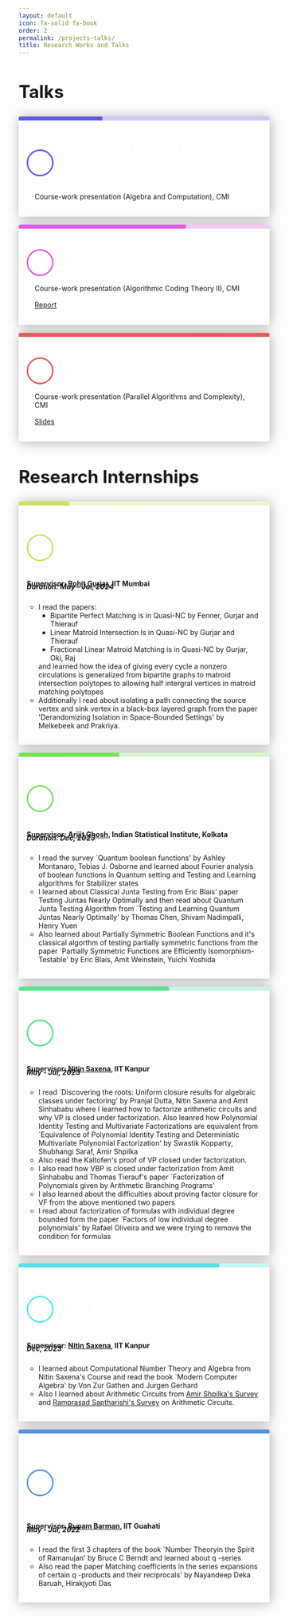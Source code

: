 ```yaml
---
layout: default
icon: fa-solid fa-book
order: 2
permalink: /projects-talks/
title: Research Works and Talks
---
```


<!-- <style>
@import url('https://fonts.googleapis.com/css2?family=Space+Mono:ital,wght@0,400;0,700;1,400;1,700&display=swap');

body { 
  /* font-family: 'Space Mono', monospace;  */
  display: flex;
  flex-direction: column;

ol.alternating-colors {
  counter-reset: list-counter;
}

ol.alternating-colors li {
  color: #fff7d1;
  padding-left: 16px;fff
  margin-top: 24px;
  position: relative;
  font-size: 16px;
  line-height: 20px;
  list-style: none; /* Remove default list styling */
  counter-increment: list-counter;
}

ol.alternating-colors li::before {
  content: counter(list-counter);
  display: flex;
  align-items: center;
  justify-content: center;
  height: 42px;
  width: 42px;
  border-radius: 50%;
  border: 2px solid #ddd;
  position: absolute;
  top: 0;
  left: -56px; /* Adjusted to position the circle correctly */
  text-align: center;
  vertical-align: middle;
  /* background-color: #fff; Optional: background color for better visibility */
  color: #fff; /* Optional: color for the counter text */
}

ol.alternating-colors li:nth-child(odd)::before {
  border-color: #0BAD02;
}

ol.alternating-colors li:nth-child(even)::before {
  border-color: #2378D5;
}

strong {
  color: #ffffff;
}

</style>

<body>
<ol class="alternating-colors">
  <li>
    <strong>Half-Life 2</strong>
    <p>Fight aliens, wear a head crab, learn about gravity</p>
  </li>
  <li>
    <strong>Halo: Combat Evolved</strong>
    <p>Fight aliens, wear an AI, learn about screen peeking siblings</p>
  </li>
  <li>
    <strong>Team Fortress 2</strong>
    <p>Fight non-alien residents, wear hats, learn about teamwork</p>
  </li>
  <li>
    <strong>Tribes</strong>
    <p>Ski, slip, and slide your way to victory</p>
  </li>
</ol>
</body> -->


<style>
p.newlist {
  margin: 1rem;
  /* line-height: 1.6; */
}

ol.newlist {
  list-style: none;
  counter-reset: list;
  padding: 0 0rem;
}

li.newlist {
  --stop: calc(100% / var(--length) * var(--i));
  --l: 62%;
  --l2: 88%;
  --h: calc((var(--i) - 9) * (180 / var(--length)));
  --c1: hsl(var(--h), 71%, var(--l));
  --c2: hsl(var(--h), 71%, var(--l2));

  position: relative;
  counter-increment: list;
  /* max-width: 45rem; */
  margin: 1rem auto;
  /* padding: 2rem 1rem 1rem; */
  box-shadow: 0.1rem 0.1rem 1.5rem rgba(0, 0, 0, 0.3);
  border-radius: 0.25rem;
  overflow: hidden;
  /* background-color: white; */
}

li.newlist::before {
  content: '';
  display: block;
  width: 100%;
  height: 0.5rem;
  position: absolute;
  top: 0;
  left: 0;
  background: linear-gradient(to right, var(--c1) var(--stop), var(--c2) var(--stop));
}

h3.newlist {
  display: flex;
  align-items: center; /* Change this to center */
  margin: 1rem 1rem 1rem;
  color: white;
}

h3.newlist::before {
  display: flex;
  justify-content: center;
  align-items: center;
  flex: 0 0 auto;
  margin-right: 1rem;
  width: 3rem;
  height: 3rem;
  content: counter(list);
  /* padding: 1rem; */
  border-radius: 50%;
  border-width: 2px;
  border: 3px solid var(--c1);
  color: white;
}

@media (min-width: 40em) {
  li.newlist {
    /* margin: 3rem auto; */
    padding: 3rem 1rem 1rem;
  }

  h3.newlist {
    font-size: 1.5rem;
    margin: 1 0 0.5rem;
  }

  h3.newlist::before {
    margin-right: 1.5rem;
  }
}
</style>


<body>
<h2 style="font-size:2.5em;">Talks</h2>
<ol class="newlist" style="--length: 3" role="list">
<li class="newlist" style="--i: 1">
<h3 class="newlist">Hensel and Newton Methods in Valuation Rings by J von zur Gathen</h3>
<p class="newlist">
Course-work presentation (Algebra and Computation), CMI
</p>
</li>
<li class="newlist" style="--i: 2">
<h3 class="newlist">Algebraic Geometric Codes</h3>
<p class="newlist">
Course-work presentation (Algorithmic Coding Theory II), CMI
</p>
<p class="newlist">
<a href="/assets/act-report.pdf">Report</a>
</p>
</li>
<li class="newlist" style="--i: 3">
<h3 class="newlist">Iterated Mod Problem</h3>
<p class="newlist">
Course-work presentation (Parallel Algorithms and Complexity), CMI
</p>
<p class="newlist">
<a href="/assets/parallel-presentation-iterated-mod.pdf">Slides</a>
</p>
</li>
</ol>
<h2 style="font-size:2.5em;">Research Internships</h2>
<ol class="newlist" style="--length: 5" role="list">
	<li class="newlist" style="--i: 1">
		<h3 class="newlist">Polyhedral Combinatorics and Derandomization of Isolation Lemma</h3>
		<h4 style="margin-bottom: -30px;">Supervisor: <a href="https://www.cse.iitb.ac.in/~rgurjar/">Rohit Gurjar</a>, IIT Mumbai</h4>
		<h5>Duration: May - Jul, 2024</h5>
		<p class="newlist">
		<ul>
			<li>I read the papers:<ul> <li>Bipartite Perfect Matching is in  Quasi-NC  by Fenner, Gurjar and  Thierauf</li>
			<li>Linear Matroid Intersection Is in Quasi-NC by Gurjar and Thierauf</li>
			<li>Fractional Linear Matroid Matching is in Quasi-NC by Gurjar, Oki, Raj</li>
			</ul>
		and learned how the idea of giving every cycle a nonzero circulations is generalized from bipartite graphs to matroid intersection polytopes to allowing half intergral vertices in matroid matching polytopes</li>
		<li>Additionally I read about isolating a path connecting the source vertex and sink vertex in a black-box layered graph from the paper 'Derandomizing Isolation in Space-Bounded Settings' by Melkebeek and Prakriya.</li>
		</ul>
		</p>
	</li>
	<li class="newlist" style="--i: 2">
		<h3 class="newlist">Quantum Property Testing of Junta Functions and Partially Symmetric Functions</h3>
		<h4 style="margin-bottom: -30px;">Supervisor: <a href="https://sites.google.com/site/homepagearijitghosh/">Arijit Ghosh</a>, Indian Statistical Institute, Kolkata</h4>
		<h5>Duration: Dec, 2023</h5>
		<p class="newlist">
		<ul>
			<li>I read the survey `Quantum boolean functions' by Ashley Montanaro, Tobias J. Osborne and learned  about Fourier analysis of boolean functions in Quantum setting and Testing and Learning algorithms for Stabilizer states</li>
		<li>I learned about Classical Junta Testing from Eric Blais' paper Testing Juntas Nearly Optimally and then read about Quantum Junta Testing Algorithm from `Testing and Learning Quantum Juntas Nearly Optimally' by Thomas Chen, Shivam Nadimpalli, Henry Yuen</li>
		<li>Also learned about Partially Symmetric Boolean Functions and it's classical algorthm of testing partially symmetric functions from the paper `Partially Symmetric Functions are Efficiently Isomorphism-Testable' by Eric Blais, Amit Weinstein, Yuichi Yoshida</li>
		</ul>
		</p>
	</li>
	<li class="newlist" style="--i: 3">
		<h3 class="newlist">Factorization of Arithmetic Circuits in Algebraic Complexity Theory</h3>
		<h4 style="margin-bottom: -30px;">
		Supervisor: <a href="https://www.cse.iitk.ac.in/users/nitin/">Nitin Saxena</a>, IIT Kanpur
		</h4>
		<h5>
		May - Jul, 2023
		</h5>
		<p class="newlist">
		<ul>
			<li>I read `Discovering the roots: Uniform closure results for algebraic classes under factoring' by Pranjal Dutta, Nitin Saxena and Amit Sinhababu  where I learned how to factorize arithmetic circuits and why  VP  is closed under factorization. Also leanred how Polynomial Identity Testing and Multivariate Factorizations are equivalent from `Equivalence of Polynomial Identity Testing and Deterministic Multivariate Polynomial Factorization' by Swastik Kopparty, Shubhangi Saraf, Amir Shpilka</li>
		<li>Also read the Kaltofen's proof of  VP  closed under factorization.</li>
		<li>I also read how  VBP  is closed under factorization from Amit Sinhababu and Thomas Tierauf's paper `Factorization of Polynomials given by Arithmetic Branching Programs'</li>
		<li>I also learned about the difficulties about proving factor closure for  VF  from the above mentioned two papers</li>
		<li>I read about factorization of formulas with individual degree bounded form the paper `Factors of low individual degree polynomials' by Rafael Oliveira and we were trying to remove the condition for formulas</li>
		</ul>
		</p>
	</li>
	<li class="newlist" style="--i: 4">
		<h3 class="newlist">Computational Number Theroy and Algebra for Algebraic Comlexity Theory</h3>
		<h4 style="margin-bottom: -30px;">
		Supervisor: <a href="https://www.cse.iitk.ac.in/users/nitin/">Nitin Saxena</a>, IIT Kanpur</h4>
		<h5>
		Dec, 2023
		</h5>
		<p class="newlist">
		<ul>
		<li>I learned about Computational Number Theory and Algebra from Nitin Saxena's Course and read the book `Modern Computer Algebra' by Von Zur Gathen and Jurgen Gerhard</li>
		<li>Also I learned about Arithmetic Circuits from <a href="https://www.nowpublishers.com/article/Details/TCS-039">Amir Shpilka's Survey</a> and 
	<a href="https://github.com/dasarpmar/lowerbounds-survey">Ramprasad Saptharishi's Survey</a> on Arithmetic Circuits.</li>
		</ul>
		</p>
	</li>
	<li class="newlist" style="--i: 5">
		<h3 class="newlist">Ramanujan’s work on theta functions and $q$-series and their connections with number theory</h3>
		<h4 style="margin-bottom: -30px;">
		Supervisor: <a href="https://www.iitg.ac.in/rupam/">Rupam Barman</a>, IIT Guahati</h4>
		<h5>
		May - Jul, 2022
		</h5>
		<p class="newlist">
		<ul>
			<li>I read the first 3 chapters of the book `Number Theoryin the Spirit of Ramanujan' by Bruce C Berndt and learned about  q -series</li>
		<li>Also read the paper 
		Matching coefficients in the series expansions of certain  q -products and their reciprocals' by Nayandeep Deka Baruah, Hirakjyoti Das</li>
		</ul>
		</p>
	</li>
</ol>
</body>